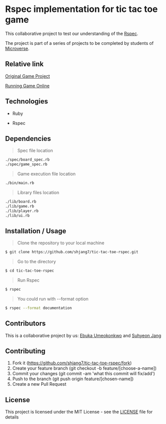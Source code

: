 # Rspec implementation for tic tac toe game

This collaborative project to test our understanding of the [Rspec](https://en.wikipedia.org/wiki/RSpec).

The project is part of a series of projects to be completed by students of [Microverse](https://www.microverse.org/ "The Global School for Remote Software Developers!").

## Relative link

[Original Game Project](https://github.com/ebukaume/tic-tac-toe)

[Running Game Online](https://tic-tac-toe.suhyeonjang.repl.run/)

## Technologies

- Ruby

- Rspec

## Dependencies

> Spec file location

```sh
./spec/board_spec.rb
./spec/game_spec.rb
```

> Game execution file location

```sh
./bin/main.rb
```

> Library files location

```sh
./lib/board.rb
./lib/game.rb
./lib/player.rb
./lib/ui.rb
```

## Installation / Usage

> Clone the repository to your local machine

```sh
$ git clone https://github.com/shjang7/tic-tac-toe-rspec.git
```

> Go to the directory

```sh
$ cd tic-tac-toe-rspec
```

> Run Rspec

```sh
$ rspec
```

> You could run with --format option

```sh
$ rspec --format documentation
```


## Contributors

This is a collaborative project by us: [Ebuka Umeokonkwo](https://github.com/ebukaume) and [Suhyeon Jang](https://github.com/shjang7)

## Contributing

1. Fork it (https://github.com/shjang7/tic-tac-toe-rspec/fork)
2. Create your feature branch (git checkout -b feature/[choose-a-name])
3. Commit your changes (git commit -am 'what this commit will fix/add')
4. Push to the branch (git push origin feature/[chosen-name])
5. Create a new Pull Request

## License

This project is licensed under the MIT License - see the [LICENSE](./LICENSE.md) file for details

